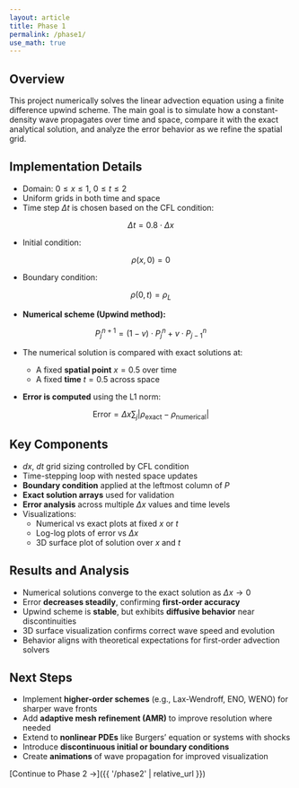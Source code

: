 ```yaml
---
layout: article
title: Phase 1
permalink: /phase1/
use_math: true
---
```


## Overview

This project numerically solves the linear advection equation using a finite difference upwind scheme. The main goal is to simulate how a constant-density wave propagates over time and space, compare it with the exact analytical solution, and analyze the error behavior as we refine the spatial grid.

## Implementation Details

- Domain: $0 \le x \le 1$, $0 \le t \le 2$
- Uniform grids in both time and space
- Time step $\Delta t$ is chosen based on the CFL condition:

$$
\Delta t = 0.8 \cdot \Delta x
$$

- Initial condition:

$$
\rho(x, 0) = 0
$$

- Boundary condition:

$$
\rho(0, t) = \rho_L
$$

- **Numerical scheme (Upwind method):**

$$
P_j^{n+1} = (1 - v) \cdot P_j^n + v \cdot P_{j-1}^n
$$

- The numerical solution is compared with exact solutions at:
  - A fixed **spatial point** $x = 0.5$ over time
  - A fixed **time** $t = 0.5$ across space

- **Error is computed** using the L1 norm:

$$
\text{Error} = \Delta x \sum_j \left| \rho_{\text{exact}} - \rho_{\text{numerical}} \right|
$$


## Key Components
- $dx$, $dt$ grid sizing controlled by CFL condition
- Time-stepping loop with nested space updates
- **Boundary condition** applied at the leftmost column of $P$
- **Exact solution arrays** used for validation
- **Error analysis** across multiple $\Delta x$ values and time levels
- Visualizations:
  - Numerical vs exact plots at fixed $x$ or $t$
  - Log-log plots of error vs $\Delta x$
  - 3D surface plot of solution over $x$ and $t$

## Results and Analysis

- Numerical solutions converge to the exact solution as $\Delta x \to 0$
- Error **decreases steadily**, confirming **first-order accuracy**
- Upwind scheme is **stable**, but exhibits **diffusive behavior** near discontinuities
- 3D surface visualization confirms correct wave speed and evolution
- Behavior aligns with theoretical expectations for first-order advection solvers


## Next Steps

- Implement **higher-order schemes** (e.g., Lax-Wendroff, ENO, WENO) for sharper wave fronts
- Add **adaptive mesh refinement (AMR)** to improve resolution where needed
- Extend to **nonlinear PDEs** like Burgers’ equation or systems with shocks
- Introduce **discontinuous initial or boundary conditions**
- Create **animations** of wave propagation for improved visualization

[Continue to Phase 2 →]({{ '/phase2' | relative_url }}) 
